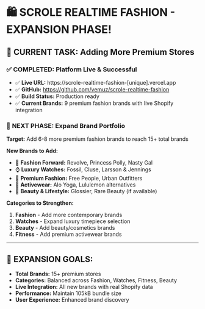 # 🛍️ SCROLE REALTIME FASHION - EXPANSION PHASE!

## 🎯 **CURRENT TASK: Adding More Premium Stores**

### ✅ **COMPLETED: Platform Live & Successful**
- ✅ **Live URL:** https://scrole-realtime-fashion-[unique].vercel.app
- ✅ **GitHub:** https://github.com/vemuz/scrole-realtime-fashion
- ✅ **Build Status:** Production ready
- ✅ **Current Brands:** 9 premium fashion brands with live Shopify integration

### 🚀 **NEXT PHASE: Expand Brand Portfolio**

**Target:** Add 6-8 more premium fashion brands to reach 15+ total brands

**New Brands to Add:**
- 🌟 **Fashion Forward:** Revolve, Princess Polly, Nasty Gal
- ⌚ **Luxury Watches:** Fossil, Cluse, Larsson & Jennings
- 👗 **Premium Fashion:** Free People, Urban Outfitters
- 🏃 **Activewear:** Alo Yoga, Lululemon alternatives
- 💄 **Beauty & Lifestyle:** Glossier, Rare Beauty (if available)

**Categories to Strengthen:**
1. **Fashion** - Add more contemporary brands
2. **Watches** - Expand luxury timepiece selection
3. **Beauty** - Add beauty/cosmetics brands
4. **Fitness** - Add premium activewear brands

---

## 🎯 **EXPANSION GOALS:**
- **Total Brands:** 15+ premium stores
- **Categories:** Balanced across Fashion, Watches, Fitness, Beauty
- **Live Integration:** All new brands with real Shopify data
- **Performance:** Maintain 105kB bundle size
- **User Experience:** Enhanced brand discovery
